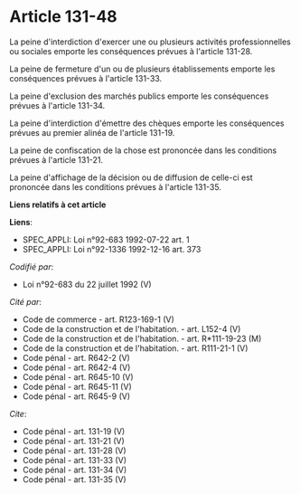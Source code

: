 # Article 131-48

La peine d'interdiction d'exercer une ou plusieurs activités professionnelles ou sociales emporte les conséquences prévues à
l'article 131-28. 

La peine de fermeture d'un ou de plusieurs établissements emporte les conséquences prévues à l'article 131-33. 

La peine d'exclusion des marchés publics emporte les conséquences prévues à l'article 131-34. 

La peine d'interdiction d'émettre des chèques emporte les conséquences prévues au premier alinéa de l'article 131-19. 

La peine de confiscation de la chose est prononcée dans les conditions prévues à l'article 131-21. 

La peine d'affichage de la décision ou de diffusion de celle-ci est prononcée dans les conditions prévues à l'article 131-35.

**Liens relatifs à cet article**

**Liens**:

  - SPEC_APPLI: Loi n°92-683 1992-07-22 art. 1
  - SPEC_APPLI: Loi n°92-1336 1992-12-16 art. 373

_Codifié par_:

  - Loi n°92-683 du 22 juillet 1992 (V)

_Cité par_:

  - Code de commerce - art. R123-169-1 (V)
  - Code de la construction et de l'habitation. - art. L152-4 (V)
  - Code de la construction et de l'habitation. - art. R*111-19-23 (M)
  - Code de la construction et de l'habitation. - art. R111-21-1 (V)
  - Code pénal - art. R642-2 (V)
  - Code pénal - art. R642-4 (V)
  - Code pénal - art. R645-10 (V)
  - Code pénal - art. R645-11 (V)
  - Code pénal - art. R645-9 (V)

_Cite_:

  - Code pénal - art. 131-19 (V)
  - Code pénal - art. 131-21 (V)
  - Code pénal - art. 131-28 (V)
  - Code pénal - art. 131-33 (V)
  - Code pénal - art. 131-34 (V)
  - Code pénal - art. 131-35 (V)
